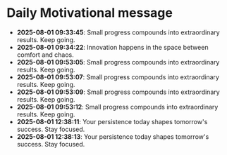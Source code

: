 # Daily Motivational message

- **2025-08-01 09:33:45**: Small progress compounds into extraordinary results. Keep going.
- **2025-08-01 09:34:22**: Innovation happens in the space between comfort and chaos.
- **2025-08-01 09:53:05**: Small progress compounds into extraordinary results. Keep going.
- **2025-08-01 09:53:07**: Small progress compounds into extraordinary results. Keep going.
- **2025-08-01 09:53:09**: Small progress compounds into extraordinary results. Keep going.
- **2025-08-01 09:53:12**: Small progress compounds into extraordinary results. Keep going.
- **2025-08-01 12:38:11**: Your persistence today shapes tomorrow's success. Stay focused.
- **2025-08-01 12:38:13**: Your persistence today shapes tomorrow's success. Stay focused.
